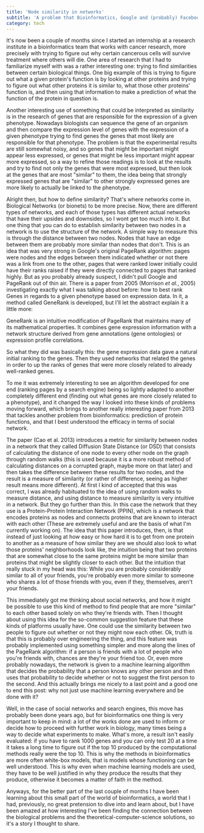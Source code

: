 ```yaml
---
title: 'Node similarity in networks'
subtitle: 'A problem that Bioinformatics, Google and (probably) Facebook have in common'
category: tech
---
```


It's now been a couple of months since I started an internship at a research institute in a bioinformatics team that works with cancer research, more precisely with trying to figure out why certain cancerous cells will survive treatment where others will die. One area of research that I had to familiarize myself with was a rather interesting one: trying to find similarities between certain biological things. One big example of this is trying to figure out what a given protein's function is by looking at other proteins and trying to figure out what other proteins it is similar to, what those other proteins' function is, and then using that information to make a prediction of what the function of the protein in question is.

Another interesting use of something that could be interpreted as similarity is in the research of genes that are responsible for the expression of a given phenotype. Nowadays biologists can sequence the gene of an organism and then compare the expression level of genes with the expression of a given phenotype trying to find genes the genes that most likely are responsible for that phenotype. The problem is that the experimental results are still somewhat noisy, and so genes that might be important might appear less expressed, or genes that might be less important might appear more expressed, so a way to refine those readings is to look at the results and try to find not only the genes that were most expressed, but then look at the genes that are most "similar" to them, the idea being that strongly expressed genes that are "similar" to other strongly expressed genes are more likely to actually be linked to the phenotype.

Alright then, but how to define similarity? That's where networks come in. Biological Networks (or bionets) to be more precise. Now, there are different types of networks, and each of those types has different actual networks that have their upsides and downsides, so I wont get too much into it. But one thing that you can do to establish similarity between two nodes in a network is to use the structure of the network. A simple way to measure this is through the distance between two nodes. Nodes that have an edge between them are probably more similar than nodes that don't. This is an idea that was very strong in Google's original PageRank algorithm: pages were nodes and the edges between them indicated whether or not there was a link from one to the other, pages that were ranked lower initially could have their ranks raised if they were directly connected to pages that ranked highly. But as you probably already suspect, I didn't pull Google and PageRank out of thin air. There is a paper from 2005 (Morrison *et al.*, 2005) investigating exactly what I was talking about before: how to best rank Genes in regards to a given phenotype based on expression data. In it, a method called GeneRank is developed, but I'll let the abstract explain it a little more:

<quote>
GeneRank is an intuitive modification of PageRank that maintains many of its mathematical properties. It combines gene expression information with a network structure derived from gene annotations (gene ontologies) or expression profile correlations.
</quote>

So what they did was basically this: the gene expression data gave a natural initial ranking to the genes. Then they used networks that related the genes in order to up the ranks of genes that were more closely related to already well-ranked genes.

To me it was extremely interesting to see an algorithm developed for one end (ranking pages by a search engine) being so lightly adapted to another completely different end (finding out what genes are more closely related to a phenotype), and it changed the way I looked into these kinds of problems moving forward, which brings to another really interesting paper from 2013 that tackles another problem from bioinformatics: prediction of protein functions, and that I best understood the efficacy in terms of social network.

The paper (Cao et al. 2013) introduces a metric for similarity between nodes in a network that they called Diffusion State Distance (or DSD) that consists of calculating the distance of one node to every other node on the graph through random walks (this is used because it is a more robust method of calculating distances on a corrupted graph, maybe more on that later) and then takes the difference between these results for two nodes, and the result is a measure of similarity (or rather of difference, seeing as higher result means more different). At first I kind of accepted that this was correct, I was already habituated to the idea of using random walks to measure distance, and using distance to measure similarity is very intuitive in a network. But they go further than this. In this case the network that they use is a Protein-Protein Interaction Network (PPIN), which is a network that encodes proteins as nodes and connects proteins that are known to interact with each other (These are extremely useful and are the basis of what I'm currently working on). The idea that this paper introduces, then, is that instead of just looking at how easy or how hard it is to get from one protein to another as a measure of how similar they are we should also look to what those proteins' neighborhoods look like, the intuition being that two proteins that are somewhat close to the same proteins might be more similar than proteins that might be slightly closer to each other. But the intuition that really stuck in my head was this: While you are probably considerably similar to all of your friends, you're probably even more similar to someone who shares a lot of those friends with you, even if they, themselves, aren't your friends.

This immediately got me thinking about social networks, and how it might be possible to use this kind of method to find people that are more "similar" to each other based solely on who they're friends with. Then I thought about using this idea for the so-common suggestion feature that these kinds of platforms usually have. One could use the similarity between two people to figure out whether or not they might now each other. Ok, truth is that this is probably over engineering the thing, and this feature was probably implemented using something simpler and more along the lines of the PageRank algorithm: if a person is friends with a lot of people who you're friends with, chances are they're your friend too. Or, even more probably nowadays, the network is given to a machine learning algorithm that decides the probability that a person knows any other person and then uses that probability to decide whether or not to suggest the first person to the second. And this actually brings me nicely to a last point and a good one to end this post: why not just use machine learning everywhere and be done with it?

Well, in the case of social networks and search engines, this move has probably been done years ago, but for bioinformatics one thing is very important to keep in mind: a lot of the works done are used to inform or decide how to proceed with further work in biology, many times being a way to decide what experiments to make. What's more, a result isn't easily evaluated: if you have to rank 1000 genes and you can only test 20 at a time it takes a long time to figure out if the top 10 produced by the computational methods really were the top 10. This is why the methods in bioinformatics are more often white-box models, that is models whose functioning can be well understood. This is why even when machine learning models are used, they have to be well justified in why they produce the results that they produce, otherwise it becomes a matter of faith in the method.

Anyways, for the better part of the last couple of months I have been learning about this small part of the world of bioinformatics, a world that I had, previously, no great pretension to dive into and learn about, but I have been amazed at how interesting I've been finding the connection between the biological problems and the theoretical-computer-science solutions, so it's a story I thought to share.
